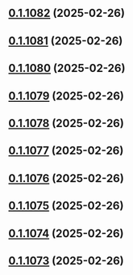 ## [0.1.1082](https://github.com/binary-braids/terraform-oracle/compare/v0.1.1081...v0.1.1082) (2025-02-26)



## [0.1.1081](https://github.com/binary-braids/terraform-oracle/compare/v0.1.1080...v0.1.1081) (2025-02-26)



## [0.1.1080](https://github.com/binary-braids/terraform-oracle/compare/v0.1.1079...v0.1.1080) (2025-02-26)



## [0.1.1079](https://github.com/binary-braids/terraform-oracle/compare/v0.1.1078...v0.1.1079) (2025-02-26)



## [0.1.1078](https://github.com/binary-braids/terraform-oracle/compare/v0.1.1077...v0.1.1078) (2025-02-26)



## [0.1.1077](https://github.com/binary-braids/terraform-oracle/compare/v0.1.1076...v0.1.1077) (2025-02-26)



## [0.1.1076](https://github.com/binary-braids/terraform-oracle/compare/v0.1.1075...v0.1.1076) (2025-02-26)



## [0.1.1075](https://github.com/binary-braids/terraform-oracle/compare/v0.1.1074...v0.1.1075) (2025-02-26)



## [0.1.1074](https://github.com/binary-braids/terraform-oracle/compare/v0.1.1073...v0.1.1074) (2025-02-26)



## [0.1.1073](https://github.com/binary-braids/terraform-oracle/compare/v0.1.1072...v0.1.1073) (2025-02-26)



